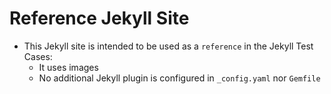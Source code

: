 # Reference Jekyll Site

- This Jekyll site is intended to be used as a `reference` in the Jekyll Test Cases:
    - It uses images
    - No additional Jekyll plugin is configured in `_config.yaml` nor `Gemfile`

